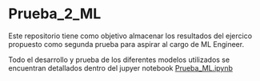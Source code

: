 # Prueba_2_ML
Este repositorio tiene como objetivo almacenar los resultados del ejercico propuesto como segunda prueba para aspirar al cargo de ML Engineer.

Todo el desarrollo y prueba de los diferentes modelos utilizados se encuentran detallados dentro del jupyer notebook [Prueba_ML.ipynb](https://github.com/AlexisABG/Prueba_2_ML/blob/d269674b0de6cdabc51cbeb419a15f31f06ae787/Prueba_ML.ipynb)

